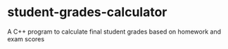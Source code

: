 # student-grades-calculator
A C++ program to calculate final student grades based on homework and exam scores
